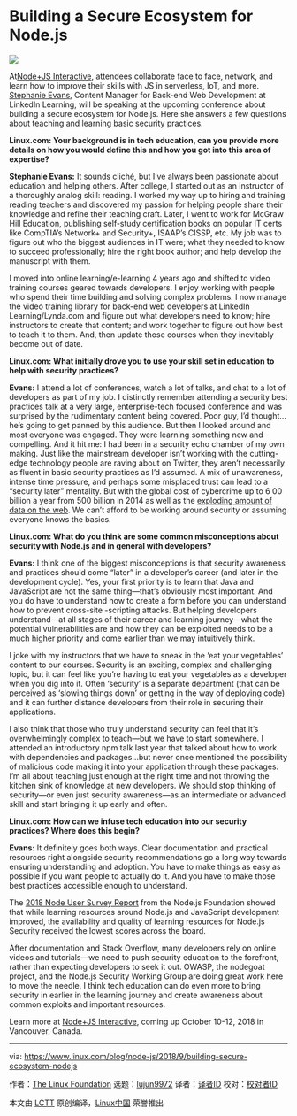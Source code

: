 Building a Secure Ecosystem for Node.js
======

![](https://www.linux.com/sites/lcom/files/styles/rendered_file/public/node-collective.jpg?itok=0e7Y9Iy3)

At[Node+JS Interactive][1], attendees collaborate face to face, network, and learn how to improve their skills with JS in serverless, IoT, and more. [Stephanie Evans][2], Content Manager for Back-end Web Development at LinkedIn Learning, will be speaking at the upcoming conference about building a secure ecosystem for Node.js. Here she answers a few questions about teaching and learning basic security practices.

**Linux.com: Your background is in tech education, can you provide more details on how you would define this and how you got into this area of expertise?**

**Stephanie Evans:** It sounds cliché, but I’ve always been passionate about education and helping others. After college, I started out as an instructor of a thoroughly analog skill: reading. I worked my way up to hiring and training reading teachers and discovered my passion for helping people share their knowledge and refine their teaching craft. Later, I went to work for McGraw Hill Education, publishing self-study certification books on popular IT certs like CompTIA’s Network+ and Security+, ISAAP’s CISSP, etc. My job was to figure out who the biggest audiences in IT were; what they needed to know to succeed professionally; hire the right book author; and help develop the manuscript with them.

I moved into online learning/e-learning 4 years ago and shifted to video training courses geared towards developers. I enjoy working with people who spend their time building and solving complex problems. I now manage the video training library for back-end web developers at LinkedIn Learning/Lynda.com and figure out what developers need to know; hire instructors to create that content; and work together to figure out how best to teach it to them. And, then update those courses when they inevitably become out of date.

**Linux.com: What initially drove you to use your skill set in education to help with security practices?**

**Evans:** I attend a lot of conferences, watch a lot of talks, and chat to a lot of developers as part of my job. I distinctly remember attending a security best practices talk at a very large, enterprise-tech focused conference and was surprised by the rudimentary content being covered. Poor guy, I’d thought…he’s going to get panned by this audience. But then I looked around and most everyone was engaged. They were learning something new and compelling. And it hit me: I had been in a security echo chamber of my own making. Just like the mainstream developer isn’t working with the cutting-edge technology people are raving about on Twitter, they aren’t necessarily as fluent in basic security practices as I’d assumed. A mix of unawareness, intense time pressure, and perhaps some misplaced trust can lead to a “security later” mentality. But with the global cost of cybercrime up to 6 00 billion a year from 500 billion in 2014 as well as the [exploding amount of data on the web][3]. We can’t afford to be working around security or assuming everyone knows the basics.

**Linux.com: What do you think are some common misconceptions about security with Node.js and in general with developers?**

**Evans:** I think one of the biggest misconceptions is that security awareness and practices should come “later” in a developer’s career (and later in the development cycle). Yes, your first priority is to learn that Java and JavaScript are not the same thing—that’s obviously most important. And you do have to understand how to create a form before you can understand how to prevent cross-site -scripting attacks. But helping developers understand—at all stages of their career and learning journey—what the potential vulnerabilities are and how they can be exploited needs to be a much higher priority and come earlier than we may intuitively think.

I joke with my instructors that we have to sneak in the ‘eat your vegetables’ content to our courses. Security is an exciting, complex and challenging topic, but it can feel like you’re having to eat your vegetables as a developer when you dig into it. Often ‘security’ is a separate department (that can be perceived as ‘slowing things down’ or getting in the way of deploying code) and it can further distance developers from their role in securing their applications.

I also think that those who truly understand security can feel that it’s overwhelmingly complex to teach—but we have to start somewhere. I attended an introductory npm talk last year that talked about how to work with dependencies and packages…but never once mentioned the possibility of malicious code making it into your application through these packages. I’m all about teaching just enough at the right time and not throwing the kitchen sink of knowledge at new developers. We should stop thinking of security—or even just security awareness—as an intermediate or advanced skill and start bringing it up early and often.

**Linux.com: How can we infuse tech education into our security practices? Where does this begin?**

**Evans:** It definitely goes both ways. Clear documentation and practical resources right alongside security recommendations go a long way towards ensuring understanding and adoption. You have to make things as easy as possible if you want people to actually do it. And you have to make those best practices accessible enough to understand.

The [2018 Node User Survey Report][4] from the Node.js Foundation showed that while learning resources around Node.js and JavaScript development improved, the availability and quality of learning resources for Node.js Security received the lowest scores across the board.

After documentation and Stack Overflow, many developers rely on online videos and tutorials—we need to push security education to the forefront, rather than expecting developers to seek it out. OWASP, the nodegoat project, and the Node.js Security Working Group are doing great work here to move the needle. I think tech education can do even more to bring security in earlier in the learning journey and create awareness about common exploits and important resources.

Learn more at [Node+JS Interactive][1], coming up October 10-12, 2018 in Vancouver, Canada.

--------------------------------------------------------------------------------

via: https://www.linux.com/blog/node-js/2018/9/building-secure-ecosystem-nodejs

作者：[The Linux Foundation][a]
选题：[lujun9972](https://github.com/lujun9972)
译者：[译者ID](https://github.com/译者ID)
校对：[校对者ID](https://github.com/校对者ID)

本文由 [LCTT](https://github.com/LCTT/TranslateProject) 原创编译，[Linux中国](https://linux.cn/) 荣誉推出

[a]: https://www.linux.com/users/ericstephenbrown
[1]: https://events.linuxfoundation.org/events/node-js-interactive-2018/?utm_source=Linux.com&utm_medium=article&utm_campaign=jsint18
[2]: https://jsi2018.sched.com/speaker/stevans1?iframe=no
[3]: https://www.forbes.com/sites/bernardmarr/2018/05/21/how-much-data-do-we-create-every-day-the-mind-blowing-stats-everyone-should-read/#101d261a60ba
[4]: https://nodejs.org/en/user-survey-report/
